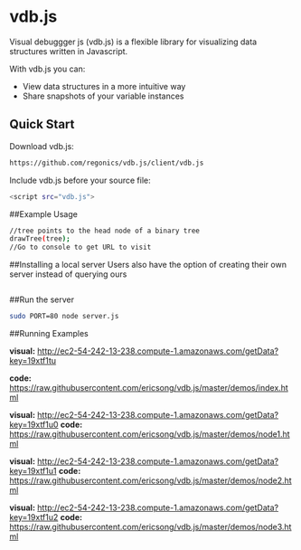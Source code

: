 # vdb.js

Visual debuggger js (vdb.js) is a flexible library for visualizing data structures written in Javascript. 

With vdb.js you can:
* View data structures in a more intuitive way
* Share snapshots of your variable instances

## Quick Start
Download vdb.js:    
```sh
https://github.com/regonics/vdb.js/client/vdb.js
```

Include vdb.js before your source file:
```sh
<script src="vdb.js">
```
##Example Usage
```sh
//tree points to the head node of a binary tree
drawTree(tree);
//Go to console to get URL to visit
```

##Installing a local server
Users also have the option of creating their own server instead of querying ours
```sh
```

##Run the server
```sh
sudo PORT=80 node server.js
```

##Running Examples

__visual:__ http://ec2-54-242-13-238.compute-1.amazonaws.com/getData?key=19xtf1tu

__code:__ https://raw.githubusercontent.com/ericsong/vdb.js/master/demos/index.html
 
__visual:__ http://ec2-54-242-13-238.compute-1.amazonaws.com/getData?key=19xtf1u0
__code:__ https://raw.githubusercontent.com/ericsong/vdb.js/master/demos/node1.html

__visual:__ http://ec2-54-242-13-238.compute-1.amazonaws.com/getData?key=19xtf1u1
__code:__ https://raw.githubusercontent.com/ericsong/vdb.js/master/demos/node2.html

__visual:__ http://ec2-54-242-13-238.compute-1.amazonaws.com/getData?key=19xtf1u2
__code:__ https://raw.githubusercontent.com/ericsong/vdb.js/master/demos/node3.html
